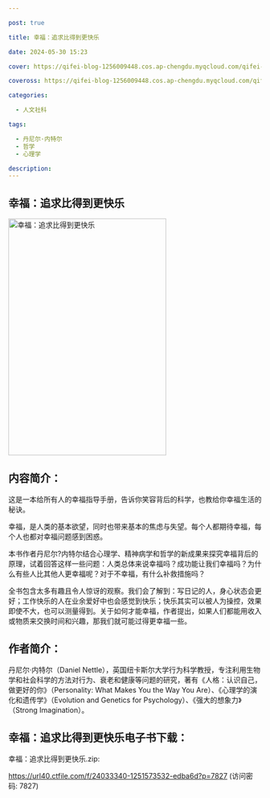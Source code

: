 ```yaml
---

post: true

title: 幸福：追求比得到更快乐

date: 2024-05-30 15:23

cover: https://qifei-blog-1256009448.cos.ap-chengdu.myqcloud.com/qifei-blog/s33586522.jpg

coveross: https://qifei-blog-1256009448.cos.ap-chengdu.myqcloud.com/qifei-blog/s33586522.jpg

categories:

  - 人文社科

tags:

  - 丹尼尔·内特尔
  - 哲学
  - 心理学

description:
---
```


## 幸福：追求比得到更快乐

<img alt="幸福：追求比得到更快乐" class="aligncenter loading" data-was-processed="true" decoding="async" fetchpriority="high" height="471" src="https://qifei-blog-1256009448.cos.ap-chengdu.myqcloud.com/qifei-blog/s33586522.jpg" style="cursor: zoom-in;" width="314"/>

## 内容简介：

这是一本给所有人的幸福指导手册，告诉你笑容背后的科学，也教给你幸福生活的秘诀。

幸福，是人类的基本欲望，同时也带来基本的焦虑与失望。每个人都期待幸福，每个人也都对幸福问题感到困惑。

本书作者丹尼尔?内特尔结合心理学、精神病学和哲学的新成果来探究幸福背后的原理，试着回答这样一些问题：人类总体来说幸福吗？成功能让我们幸福吗？为什么有些人比其他人更幸福呢？对于不幸福，有什么补救措施吗？

全书包含太多有趣且令人惊讶的观察。我们会了解到：写日记的人，身心状态会更好；工作快乐的人在业余爱好中也会感觉到快乐；快乐其实可以被人为操控，效果即使不大，也可以测量得到。关于如何才能幸福，作者提出，如果人们都能用收入或物质来交换时间和兴趣，那我们就可能过得更幸福一些。

## 作者简介：

丹尼尔·内特尔（Daniel Nettle），英国纽卡斯尔大学行为科学教授，专注利用生物学和社会科学的方法对行为、衰老和健康等问题的研究，著有《人格：认识自己，做更好的你》（Personality: What Makes You the Way You Are）、《心理学的演化和遗传学》（Evolution and Genetics for Psychology）、《强大的想象力》（Strong Imagination）。

## 幸福：追求比得到更快乐电子书下载：

幸福：追求比得到更快乐.zip: 

https://url40.ctfile.com/f/24033340-1251573532-edba6d?p=7827 (访问密码: 7827)
